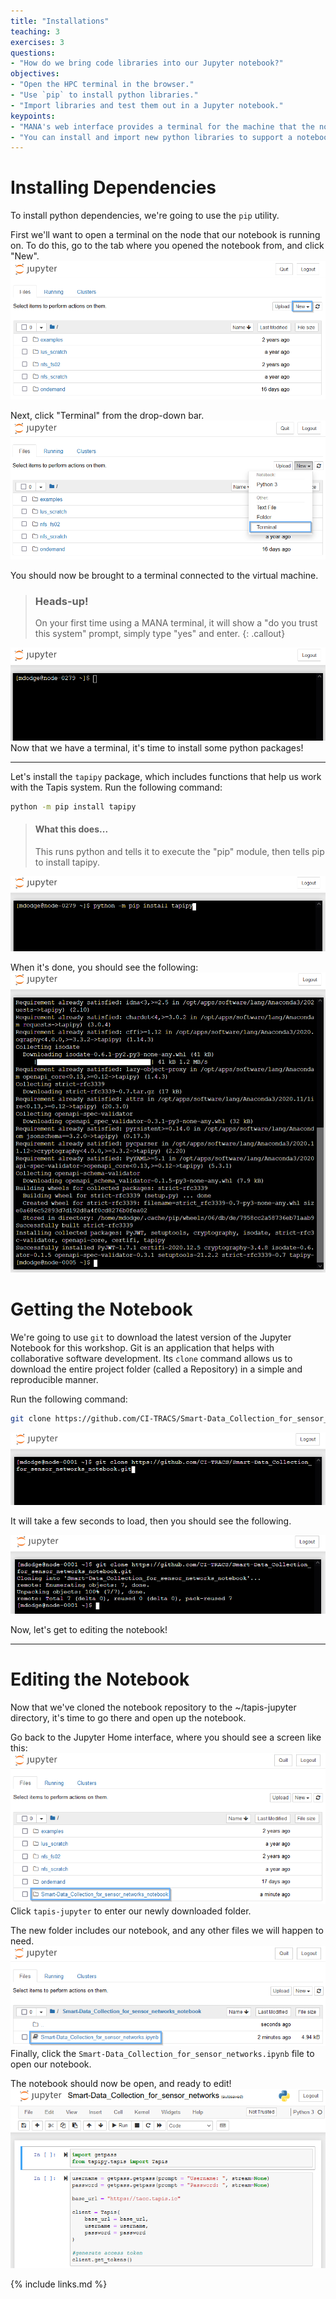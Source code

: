 ```yaml
---
title: "Installations"
teaching: 3
exercises: 3
questions:
- "How do we bring code libraries into our Jupyter notebook?"
objectives:
- "Open the HPC terminal in the browser."
- "Use `pip` to install python libraries."
- "Import libraries and test them out in a Jupyter notebook."
keypoints:
- "MANA's web interface provides a terminal for the machine that the notebook runs on."
- "You can install and import new python libraries to support a notebook."
---
```


# Installing Dependencies

To install python dependencies, we're going to use the `pip` utility.

First we'll want to open a terminal on the node that our notebook is running on.
To do this, go to the tab where you opened the notebook from, and click "New".
![Jupyter Home, "New" button selected](/fig/jupyter_home_new_outlined.png) 

Next, click "Terminal" from the drop-down bar.
![Jupyter Home, "Terminal" button selected](/fig/jupyter_home_new_terminal_outlined.png)

You should now be brought to a terminal connected to the virtual machine.

> ### Heads-up!
> On your first time using a MANA terminal, it will show a "do you trust this system" prompt, simply type "yes" and enter.
{: .callout}

![Jupyter Terminal](/fig/jupyter_terminal_start.png)
Now that we have a terminal, it's time to install some python packages!

---

Let's install the `tapipy` package, which includes functions that help us work with the Tapis system.
Run the following command:
```bash
python -m pip install tapipy
```

> #### What this does...
> This runs python and tells it to execute the "pip" module, then tells pip to install tapipy.

![Install Tapipy](/fig/jupyter_terminal_install_tapipy.png)

When it's done, you should see the following:
![Installed Tapipy](/fig/jupyter_terminal_installed_tapipy.png)

# Getting the Notebook

We're going to use `git` to download the latest version of the Jupyter Notebook for this workshop.
Git is an application that helps with collaborative software development.
Its `clone` command allows us to download the entire project folder (called a Repository) in a simple and reproducible manner.

Run the following command:
```bash
git clone https://github.com/CI-TRACS/Smart-Data_Collection_for_sensor_networks_notebook.git
```

![Clone the Tapis Jupyter Repository](/fig/jupyter_terminal_clone_notebook.png)

It will take a few seconds to load, then you should see the following.

![Cloned the Tapis Jupyter Repository](/fig/jupyter_terminal_cloned_notebook.png)

Now, let's get to editing the notebook! 

---

# Editing the Notebook
Now that we've cloned the notebook repository to the ~/tapis-jupyter directory, it's time to go there and open up the notebook.


Go back to the Jupyter Home interface, where you should see a screen like this:
![Jupyter Home Interface With tapis-jupyter](/fig/jupyter_home_with_notebook.png)
Click `tapis-jupyter` to enter our newly downloaded folder.



The new folder includes our notebook, and any other files we will happen to need.
![Jupyter File Manager in tapis-jupyter](/fig/jupyter_file_manager_in_notebook_repo.png)
Finally, click the `Smart-Data_Collection_for_sensor_networks.ipynb` file to open our notebook.


The notebook should now be open, and ready to edit!
![Tapis Streams Jupyter Notebook Opened](/fig/notebook_open.png)

{% include links.md %}